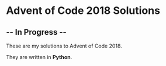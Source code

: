 # Advent of Code 2018 Solutions

## -- In Progress --

These are my solutions to Advent of Code 2018.

They are written in **Python**.
